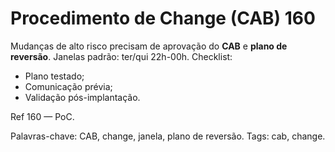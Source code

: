 # Procedimento de Change (CAB) 160

Mudanças de alto risco precisam de aprovação do **CAB** e **plano de reversão**.
Janelas padrão: ter/qui 22h-00h.
Checklist:
- Plano testado;
- Comunicação prévia;
- Validação pós-implantação.

Ref 160 — PoC.

Palavras-chave: CAB, change, janela, plano de reversão.
Tags: cab, change.
